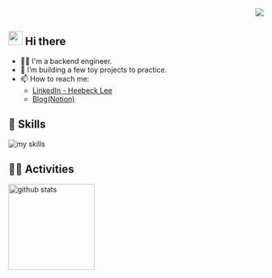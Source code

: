 <!-- 1. GitHub usernameを変更 -->
<div align="right">
  <img src="https://komarev.com/ghpvc/?username=ChickenPaella" />
</div>


<!-- 2. プロフィールや連絡先を変更 -->
## <img src="https://media.giphy.com/media/hvRJCLFzcasrR4ia7z/giphy.gif" width="28"> Hi there

- 🧑‍💻 I'm a backend engineer.
- 🌱 I’m building a few toy projects to practice.
- 📫 How to reach me:
  - [LinkedIn - Heebeck Lee](https://www.linkedin.com/in/heebeck-lee-1b83a0185/)
  - [Blog(Notion)](https://www.notion.so/chickenpaella/ChickenPaella-s-blog-23a9366b040a802ba72dd2352cac610a)


<!-- 3. 好きな技術スタックに変更 -->
<!-- ライトモート：theme=light, ダークモート：theme=dark -->
<!-- アイコンの選択肢一覧：https://arc.net/l/quote/zizyykfh -->
## 🌱 Skills
<img alt="my skills" src="https://skillicons.dev/icons?theme=dark&perline=7&i=java,spring,kotlin,html,css,js,ts,vue,nuxt,react,next,docker,aws" />
<br>


<!-- 4. GitHub usernameを変更, 2箇所 -->
<!-- ライトモート：theme=light, ダークモート：theme=vue-dark  -->
## 🏃‍♀️ Activities
<div align="left"> 
  <!-- Open when I can say it proudly! -->
  <!-- <img alt="Top Langs" height="170px" src="https://github-readme-stats.vercel.app/api?username=Chickenpaella&theme=react&layout=compact" /> -->
  <img alt="github stats" height="170px" src="https://github-readme-stats.vercel.app/api/top-langs/?username=ChickenPaella&theme=react&layout=compact" />
</div>


<!--
This repository is a ✨ _special_ ✨ repository because its `README.md` (this file) appears on your GitHub profile.

Here are some ideas to get you started:

- 🔭 I’m currently working on ...
- 🌱 I’m currently learning ...
- 👯 I’m looking to collaborate on ...
- 🤔 I’m looking for help with ...
- 💬 Ask me about ...
- 📫 How to reach me: ...
- 😄 Pronouns: ...
- ⚡ Fun fact: ...
-->


